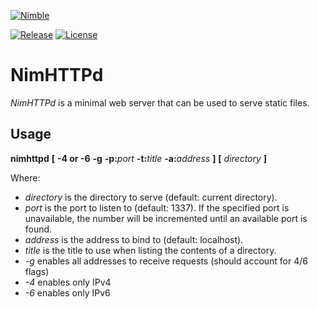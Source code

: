 [![Nimble](https://raw.githubusercontent.com/yglukhov/nimble-tag/master/nimble.png)](https://nimble.directory/pkg/nimhttpd)

[![Release](https://img.shields.io/github/release/h3rald/nimhttpd.svg)](https://github.com/h3rald/nimhttpd/releases/latest)
[![License](https://img.shields.io/github/license/h3rald/nimhttpd.svg)](https://raw.githubusercontent.com/h3rald/nimhttpd/master/LICENSE)

# NimHTTPd

_NimHTTPd_ is a minimal web server that can be used to serve static files.

## Usage

**nimhttpd** **[** **-4 or -6** **-g** **-p:**_port_ **-t:**_title_ **-a:**_address_ **]** **[** _directory_ **]**

Where:

- _directory_ is the directory to serve (default: current directory).
- _port_ is the port to listen to (default: 1337). If the specified port is unavailable, the number will be incremented until an available port is found.
- _address_ is the address to bind to (default: localhost).
- _title_ is the title to use when listing the contents of a directory.
- _-g_ enables all addresses to receive requests (should account for 4/6 flags)
- _-4_ enables only IPv4
- _-6_ enables only IPv6
